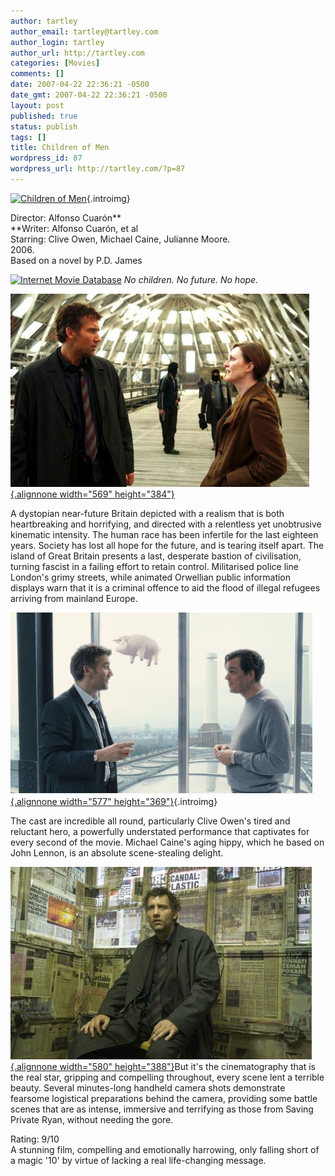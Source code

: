 ```yaml
---
author: tartley
author_email: tartley@tartley.com
author_login: tartley
author_url: http://tartley.com
categories: [Movies]
comments: []
date: 2007-04-22 22:36:21 -0500
date_gmt: 2007-04-22 22:36:21 -0500
layout: post
published: true
status: publish
tags: []
title: Children of Men
wordpress_id: 87
wordpress_url: http://tartley.com/?p=87
---
```


[![Children of
Men](/assets/2007/04/children-of-men.jpg)](http://imdb.com/title/tt0206634/ "Children of Men"){.introimg}

Director: Alfonso Cuarón**\
**Writer: Alfonso Cuarón, et al\
Starring: Clive Owen, Michael Caine, Julianne Moore.\
2006.\
Based on a novel by P.D. James

[![Internet Movie
Database](/assets/2007/03/imdb.png)](http://imdb.com/title/tt0206634/)
*No children. No future. No hope.*

[![children-of-men2.jpg](/assets/2007/04/children-of-men2.jpg){.alignnone
width="569"
height="384"}](/assets/2007/04/children-of-men2.jpg "children-of-men2.jpg")

A dystopian near-future Britain depicted with a realism that is both
heartbreaking and horrifying, and directed with a relentless yet
unobtrusive kinematic intensity. The human race has been infertile for
the last eighteen years. Society has lost all hope for the future, and
is tearing itself apart. The island of Great Britain presents a last,
desperate bastion of civilisation, turning fascist in a failing effort
to retain control. Militarised police line London's grimy streets, while
animated Orwellian public information displays warn that it is a
criminal offence to aid the flood of illegal refugees arriving from
mainland Europe.

[![children-of-men3.jpg](/assets/2007/04/children-of-men3.jpg){.alignnone
width="577"
height="369"}](/assets/2007/04/children-of-men3.jpg "children-of-men3.jpg"){.introimg}

The cast are incredible all round, particularly Clive Owen's tired and
reluctant hero, a powerfully understated performance that captivates for
every second of the movie. Michael Caine's aging hippy, which he based
on John Lennon, is an absolute scene-stealing delight.

[![children-of-men4.jpg](/assets/2007/04/children-of-men4.jpg){.alignnone
width="580"
height="388"}](/assets/2007/04/children-of-men4.jpg "children-of-men4.jpg")But
it's the cinematography that is the real star, gripping and compelling
throughout, every scene lent a terrible beauty. Several minutes-long
handheld camera shots demonstrate fearsome logistical preparations
behind the camera, providing some battle scenes that are as intense,
immersive and terrifying as those from Saving Private Ryan, without
needing the gore.

Rating: 9/10\
A stunning film, compelling and emotionally harrowing, only falling
short of a magic '10' by virtue of lacking a real life-changing message.
